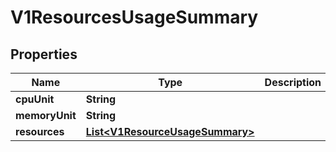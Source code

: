 # V1ResourcesUsageSummary

## Properties
Name | Type | Description | Notes
------------ | ------------- | ------------- | -------------
**cpuUnit** | **String** |  |  [optional]
**memoryUnit** | **String** |  |  [optional]
**resources** | [**List&lt;V1ResourceUsageSummary&gt;**](V1ResourceUsageSummary.md) |  |  [optional]
